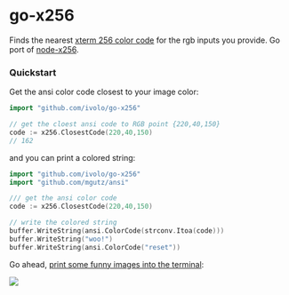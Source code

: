 # go-x256

Finds the nearest [xterm 256 color code](http://www.calmar.ws/vim/256-xterm-24bit-rgb-color-chart.html) for the rgb inputs you provide. Go port of [node-x256](https://github.com/substack/node-x256).

### Quickstart

Get the ansi color code closest to your image color:

```go
import "github.com/ivolo/go-x256"

// get the cloest ansi code to RGB point {220,40,150}
code := x256.ClosestCode(220,40,150)
// 162
```

and you can print a colored string:

```go
import "github.com/ivolo/go-x256"
import "github.com/mgutz/ansi"

/// get the ansi color code
code := x256.ClosestCode(220,40,150)

// write the colored string
buffer.WriteString(ansi.ColorCode(strconv.Itoa(code)))
buffer.WriteString("woo!")
buffer.WriteString(ansi.ColorCode("reset"))
```

Go ahead, [print some funny images into the terminal](https://github.com/ivolo/giffy): 

![](https://cloud.githubusercontent.com/assets/658544/10387602/9147f6be-6e17-11e5-8521-0f3d71fa3878.gif)
